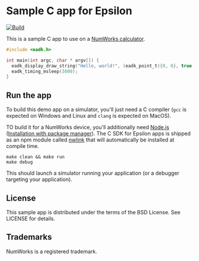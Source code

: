 # Sample C app for Epsilon

[![Build](https://github.com/numworks/epsilon-sample-app-c/actions/workflows/build.yml/badge.svg)](https://github.com/numworks/epsilon-sample-app-c/actions/workflows/build.yml)

This is a sample C app to use on a [NumWorks calculator](https://www.numworks.com).

```c
#include <eadk.h>

int main(int argc, char * argv[]) {
  eadk_display_draw_string("Hello, world!", (eadk_point_t){0, 0}, true, eadk_color_black, eadk_color_white);
  eadk_timing_msleep(3000);
}
```

## Run the app

To build this demo app on a simulator, you'll just need a C compiler (`gcc` is expected on Windows and Linux and `clang` is expected on MacOS).

TO build it for a NumWorks device, you'll additionally need [Node.js](https://nodejs.org/en/) ([Installation with package manager](https://nodejs.org/en/download/package-manager/)). The C SDK for Epsilon apps is shipped as an npm module called [nwlink](https://www.npmjs.com/package/nwlink) that will automatically be installed at compile time.

```shell
make clean && make run
make debug
```

This should launch a simulator running your application (or a debugger targeting your application).

## License

This sample app is distributed under the terms of the BSD License. See LICENSE for details.

## Trademarks

NumWorks is a registered trademark.
